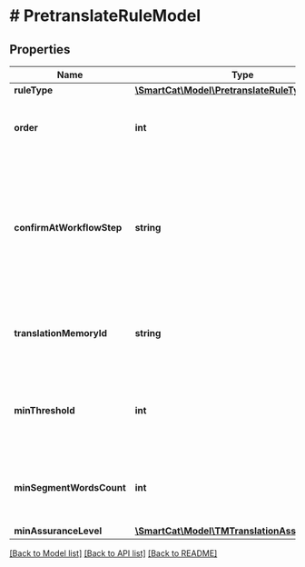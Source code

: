 # # PretranslateRuleModel

## Properties

Name | Type | Description | Notes
------------ | ------------- | ------------- | -------------
**ruleType** | [**\SmartCat\Model\PretranslateRuleType**](PretranslateRuleType.md) |  |
**order** | **int** | Ordering number of the rule (starting with 1) |
**confirmAtWorkflowStep** | **string** | Specify at which workflow stage pretranslation segments must be confirmed  (null if confirmation is not required) | [optional]
**translationMemoryId** | **string** | Translation memory (TM) ID, if the rule involves the use of TM matches | [optional]
**minThreshold** | **int** | Minimum match threshold, if the rule involves the use of TM matches | [optional]
**minSegmentWordsCount** | **int** | Minimum segment length, if the rule involves the use of TM matches | [optional]
**minAssuranceLevel** | [**\SmartCat\Model\TMTranslationAssuranceLevel**](TMTranslationAssuranceLevel.md) |  | [optional]

[[Back to Model list]](../../README.md#models) [[Back to API list]](../../README.md#endpoints) [[Back to README]](../../README.md)
